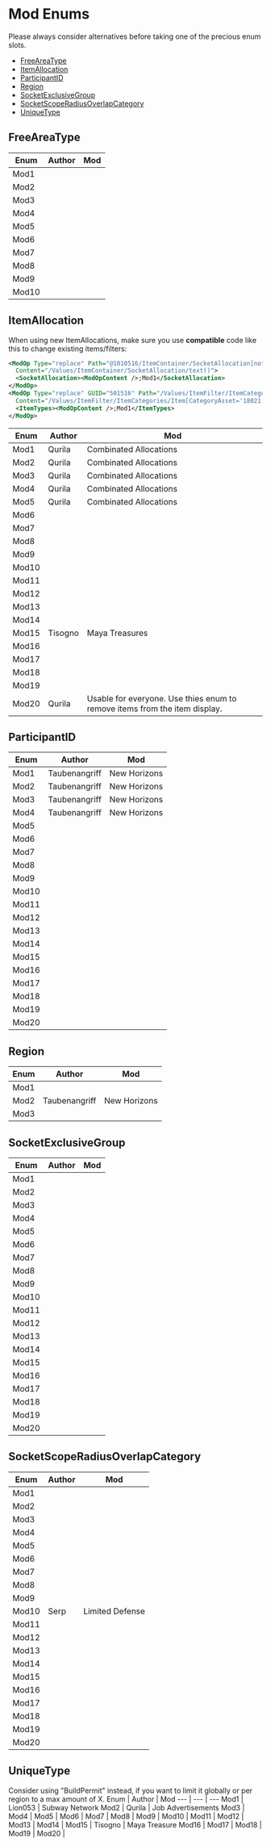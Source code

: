 # Mod Enums

Please always consider alternatives before taking one of the precious enum slots.

- [FreeAreaType](#freeareatype)
- [ItemAllocation](#itemallocation)
- [ParticipantID](#participantid)
- [Region](#region)
- [SocketExclusiveGroup](#socketexclusivegroup)
- [SocketScopeRadiusOverlapCategory](#socketscoperadiusoverlapcategory)
- [UniqueType](#uniquetype)

## FreeAreaType

Enum | Author | Mod
--- | --- | ---
Mod1 |
Mod2 |
Mod3 |
Mod4 |
Mod5 |
Mod6 |
Mod7 |
Mod8 |
Mod9 |
Mod10 |

## ItemAllocation

When using new ItemAllocations, make sure you use **compatible** code like this to change existing items/filters:
```xml
<ModOp Type="replace" Path="@1010516/ItemContainer/SocketAllocation[not(contains(.,'Mod1'))]"
  Content="/Values/ItemContainer/SocketAllocation/text()">
  <SocketAllocation><ModOpContent />;Mod1</SocketAllocation>
</ModOp>
<ModOp Type="replace" GUID="501516" Path="/Values/ItemFilter/ItemCategories/Item[CategoryAsset='18021']"
  Content="/Values/ItemFilter/ItemCategories/Item[CategoryAsset='18021']/text()">
  <ItemTypes><ModOpContent />;Mod1</ItemTypes>
</ModOp>
```
Enum | Author | Mod
--- | --- | ---
Mod1 | Qurila | Combinated Allocations |
Mod2 | Qurila | Combinated Allocations |
Mod3 | Qurila | Combinated Allocations |
Mod4 | Qurila | Combinated Allocations |
Mod5 | Qurila | Combinated Allocations | 
Mod6 |
Mod7 |
Mod8 |
Mod9 |
Mod10 |
Mod11 |
Mod12 |
Mod13 |
Mod14 |
Mod15 | Tisogno | Maya Treasures |
Mod16 |
Mod17 |
Mod18 |
Mod19 |
Mod20 | Qurila | Usable for everyone. Use thies enum to remove items from the item display. |

## ParticipantID

Enum | Author | Mod
--- | --- | ---
Mod1 | Taubenangriff | New Horizons |
Mod2 | Taubenangriff | New Horizons |
Mod3 | Taubenangriff | New Horizons |
Mod4 | Taubenangriff | New Horizons |
Mod5 |
Mod6 |
Mod7 |
Mod8 |
Mod9 |
Mod10 |
Mod11 |
Mod12 |
Mod13 |
Mod14 |
Mod15 |
Mod16 |
Mod17 |
Mod18 |
Mod19 |
Mod20 |

## Region

Enum | Author | Mod
--- | --- | ---
Mod1 | 
Mod2 | Taubenangriff | New Horizons |
Mod3 |

## SocketExclusiveGroup

Enum | Author | Mod
--- | --- | ---
Mod1 |
Mod2 |
Mod3 |
Mod4 |
Mod5 |
Mod6 |
Mod7 |
Mod8 |
Mod9 |
Mod10 |
Mod11 |
Mod12 |
Mod13 |
Mod14 |
Mod15 |
Mod16 |
Mod17 |
Mod18 |
Mod19 |
Mod20 |

## SocketScopeRadiusOverlapCategory

Enum | Author | Mod
--- | --- | ---
Mod1 |
Mod2 |
Mod3 |
Mod4 |
Mod5 |
Mod6 |
Mod7 |
Mod8 |
Mod9 |
Mod10 | Serp | Limited Defense |
Mod11 |
Mod12 |
Mod13 |
Mod14 |
Mod15 |
Mod16 |
Mod17 |
Mod18 |
Mod19 |
Mod20 |

## UniqueType

Consider using "BuildPermit" instead, if you want to limit it globally or per region to a max amount of X.
Enum | Author | Mod
--- | --- | ---
Mod1 | Lion053 | Subway Network 
Mod2 | Qurila | Job Advertisements
Mod3 |
Mod4 |
Mod5 |
Mod6 |
Mod7 |
Mod8 |
Mod9 |
Mod10 |
Mod11 |
Mod12 |
Mod13 |
Mod14 |
Mod15 | Tisogno | Maya Treasure
Mod16 |
Mod17 |
Mod18 |
Mod19 |
Mod20 |

